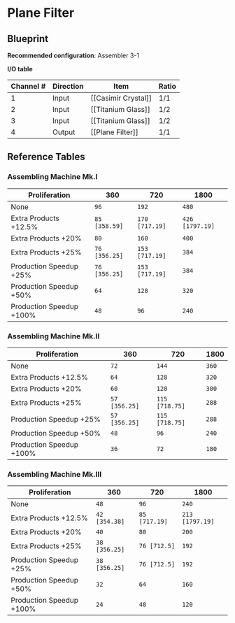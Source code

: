 # Plane Filter

## Blueprint

**Recommended configuration**: Assembler 3-1

**I/O table**

| Channel # | Direction | Item                | Ratio |
| --------- | --------- | ------------------- | ----- |
| 1         | Input     | [[Casimir Crystal]] | 1/1   |
| 2         | Input     | [[Titanium Glass]]  | 1/2   |
| 3         | Input     | [[Titanium Glass]]  | 1/2   |
| 4         | Output    | [[Plane Filter]]    | 1/1   |

## Reference Tables

### Assembling Machine Mk.I

| Proliferation            | 360           | 720            | 1800            |
| ------------------------ | ------------- | -------------- | --------------- |
| None                     | `96`          | `192`          | `480`           |
| Extra Products +12.5%    | `85 [358.59]` | `170 [717.19]` | `426 [1797.19]` |
| Extra Products +20%      | `80`          | `160`          | `400`           |
| Extra Products +25%      | `76 [356.25]` | `153 [717.19]` | `384`           |
| Production Speedup +25%  | `76 [356.25]` | `153 [717.19]` | `384`           |
| Production Speedup +50%  | `64`          | `128`          | `320`           |
| Production Speedup +100% | `48`          | `96`           | `240`           |

### Assembling Machine Mk.II

| Proliferation            | 360           | 720            | 1800  |
| ------------------------ | ------------- | -------------- | ----- |
| None                     | `72`          | `144`          | `360` |
| Extra Products +12.5%    | `64`          | `128`          | `320` |
| Extra Products +20%      | `60`          | `120`          | `300` |
| Extra Products +25%      | `57 [356.25]` | `115 [718.75]` | `288` |
| Production Speedup +25%  | `57 [356.25]` | `115 [718.75]` | `288` |
| Production Speedup +50%  | `48`          | `96`           | `240` |
| Production Speedup +100% | `36`          | `72`           | `180` |

### Assembling Machine Mk.III

| Proliferation            | 360           | 720           | 1800            |
| ------------------------ | ------------- | ------------- | --------------- |
| None                     | `48`          | `96`          | `240`           |
| Extra Products +12.5%    | `42 [354.38]` | `85 [717.19]` | `213 [1797.19]` |
| Extra Products +20%      | `40`          | `80`          | `200`           |
| Extra Products +25%      | `38 [356.25]` | `76 [712.5]`  | `192`           |
| Production Speedup +25%  | `38 [356.25]` | `76 [712.5]`  | `192`           |
| Production Speedup +50%  | `32`          | `64`          | `160`           |
| Production Speedup +100% | `24`          | `48`          | `120`           |
